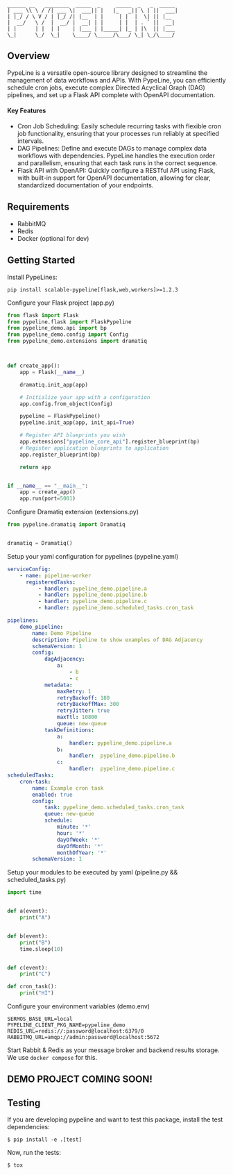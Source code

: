 ```
______ __   ________  _____  _     _____  _   _  _____ 
| ___ \\ \ / /| ___ \|  ___|| |   |_   _|| \ | ||  ___|
| |_/ / \ V / | |_/ /| |__  | |     | |  |  \| || |__  
|  __/   \ /  |  __/ |  __| | |     | |  | . ` ||  __| 
| |      | |  | |    | |___ | |_____| |_ | |\  || |___ 
\_|      \_/  \_|    \____/ \_____/\___/ \_| \_/\____/                                 
```

## Overview

PypeLine is a versatile open-source library designed to streamline the management of data workflows and APIs. With PypeLine, you can efficiently schedule cron jobs, execute complex Directed Acyclical Graph (DAG) pipelines, and set up a Flask API complete with OpenAPI documentation.

#### Key Features
- Cron Job Scheduling: Easily schedule recurring tasks with flexible cron job functionality, ensuring that your processes run reliably at specified intervals.
- DAG Pipelines: Define and execute DAGs to manage complex data workflows with dependencies. PypeLine handles the execution order and parallelism, ensuring that each task runs in the correct sequence.
- Flask API with OpenAPI: Quickly configure a RESTful API using Flask, with built-in support for OpenAPI documentation, allowing for clear, standardized documentation of your endpoints.

## Requirements

- RabbitMQ
- Redis
- Docker (optional for dev)

## Getting Started

Install PypeLines:

```commandline
pip install scalable-pypeline[flask,web,workers]>=1.2.3
```

Configure your Flask project (app.py)

```python
from flask import Flask
from pypeline.flask import FlaskPypeline
from pypeline_demo.api import bp
from pypeline_demo.config import Config
from pypeline_demo.extensions import dramatiq



def create_app():
    app = Flask(__name__)

    dramatiq.init_app(app)

    # Initialize your app with a configuration
    app.config.from_object(Config)

    pypeline = FlaskPypeline()
    pypeline.init_app(app, init_api=True)

    # Register API blueprints you wish 
    app.extensions["pypeline_core_api"].register_blueprint(bp)
    # Register application blueprints to application
    app.register_blueprint(bp)

    return app


if __name__ == "__main__":
    app = create_app()
    app.run(port=5001)
```

Configure Dramatiq extension (extensions.py)

```python
from pypeline.dramatiq import Dramatiq


dramatiq = Dramatiq()
```

Setup your yaml configuration for pypelines (pypeline.yaml)

```yaml
serviceConfig:
    - name: pipeline-worker
      registeredTasks:
          - handler: pypeline_demo.pipeline.a
          - handler: pypeline_demo.pipeline.b
          - handler: pypeline_demo.pipeline.c
          - handler: pypeline_demo.scheduled_tasks.cron_task

pipelines:
    demo_pipeline:
        name: Demo Pipeline
        description: Pipeline to show examples of DAG Adjacency
        schemaVersion: 1
        config:
            dagAdjacency:
                a:
                    - b
                    - c
            metadata:
                maxRetry: 1
                retryBackoff: 180
                retryBackoffMax: 300
                retryJitter: true
                maxTtl: 10800
                queue: new-queue
            taskDefinitions:
                a:
                    handler: pypeline_demo.pipeline.a
                b:
                    handler:  pypeline_demo.pipeline.b
                c:
                    handler:  pypeline_demo.pipeline.c
scheduledTasks:
    cron-task:
        name: Example cron task
        enabled: true
        config:
            task: pypeline_demo.scheduled_tasks.cron_task
            queue: new-queue
            schedule:
                minute: '*'
                hour: '*'
                dayOfWeek: '*'
                dayOfMonth: '*'
                monthOfYear: '*'
        schemaVersion: 1
```

Setup your modules to be executed by yaml (pipeline.py && scheduled_tasks.py)

```python
import time


def a(event):
    print("A")


def b(event):
    print("B")
    time.sleep(10)


def c(event):
    print("C")
```

```python
def cron_task():
    print("HI")
```

Configure your environment variables (demo.env)

```env
SERMOS_BASE_URL=local
PYPELINE_CLIENT_PKG_NAME=pypeline_demo
REDIS_URL=redis://:password@localhost:6379/0
RABBITMQ_URL=amqp://admin:password@localhost:5672
```

Start Rabbit & Redis as your message broker and backend results storage.  We use `docker compose` for this.

## DEMO PROJECT COMING SOON!


## Testing

If you are developing pypeline and want to test this package,
install the test dependencies:

    $ pip install -e .[test]

Now, run the tests:

    $ tox
